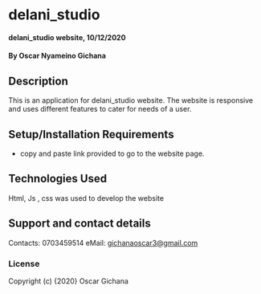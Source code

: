 # delani_studio
#### delani_studio website, 10/12/2020
#### By Oscar Nyameino Gichana
## Description
This is an application for delani_studio website. The website is responsive and uses different features to cater for needs of a user.
## Setup/Installation Requirements
* copy and paste link provided to go to the website page.
## Technologies Used
Html, Js , css was used to develop the website
## Support and contact details
Contacts: 0703459514 eMail: gichanaoscar3@gmail.com
### License
Copyright (c) {2020} Oscar Gichana
